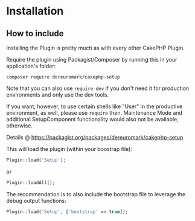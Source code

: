 # Installation

## How to include
Installing the Plugin is pretty much as with every other CakePHP Plugin.

Require the plugin using Packagist/Composer by running this in your application's folder:

	composer require dereuromark/cakephp-setup

Note that you can also use `require-dev` if you don't need it for production environments and only use the dev tools.

If you want, however, to use certain shells like "User" in the productive environment, as well, please
use `require` then.
Maintenance Mode and additional SetupComponent functionality would also not be available, otherwise.

Details @ https://packagist.org/packages/dereuromark/cakephp-setup

This will load the plugin (within your boostrap file):
```php
Plugin::load('Setup');
```
or
```php
Plugin::loadAll();
```

The recommendation is to also include the bootstrap file to leverage the debug output functions:
```php
Plugin::load('Setup', ['bootstrap' => true]);
```
